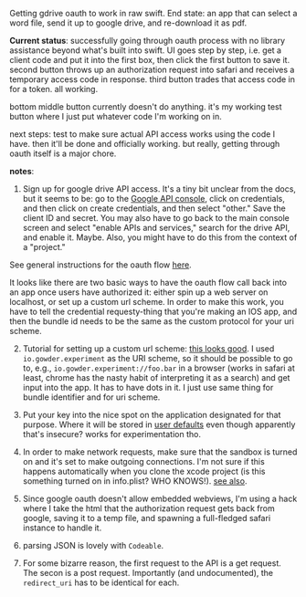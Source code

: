 Getting gdrive oauth to work in raw swift.  End state: an app that can select a word file, send it up to google drive, and re-download it as pdf. 

**Current status**: successfully going through oauth process with no library assistance beyond what's built into swift.  UI goes step by step, i.e. get a client code and put it into the first box, then click the first button to save it.  second button throws up an authorization request into safari and receives a temporary access code in response.  third button trades that access code in for a token.  all working.

bottom middle button currently doesn't do anything.  it's my working test button where I just put whatever code I'm working on in. 

next steps: test to make sure actual API access works using the code I have.  then it'll be done and officially working.  but really, getting through oauth itself is a major chore.

**notes**: 

1.  Sign up for google drive API access.  It's a tiny bit unclear from the docs, but it seems to be: go to the [Google API console](https://console.developers.google.com/), click on credentials, and then click on create credentials, and then select "other."  Save the client ID and secret.  You may also have to go back to the main console screen and select "enable APIs and services," search for the drive API, and enable it.  Maybe. Also, you might have to do this from the context of a "project."

See general instructions for the oauth flow [here](https://developers.google.com/identity/protocols/OAuth2InstalledApp#overview). 

It looks like there are two basic ways to have the oauth flow call back into an app once users have authorized it: either spin up a web server on localhost, or set up a custom url scheme. In order to make this work, you have to tell the credential requesty-thing that you're making an IOS app, and then the bundle id needs to be the same as the custom protocol for your uri scheme.

2.  Tutorial for setting up a custom url scheme: [this looks good](https://css-tricks.com/create-url-scheme/).  I used `io.gowder.experiment` as the URI scheme, so it should be possible to go to, e.g., `io.gowder.experiment://foo.bar` in a browser (works in safari at least, chrome has the nasty habit of interpreting it as a search) and get input into the app.   It has to have dots in it.  I just use same thing for bundle identifier and for uri scheme.

3.  Put your key into the nice spot on the application designated for that purpose.  Where it will be stored in [user defaults](https://developer.apple.com/documentation/foundation/userdefaults) even though apparently that's insecure?  works for experimentation tho.

4.  In order to make network requests, make sure that the sandbox is turned on and it's set to make outgoing connections.  I'm not sure if this happens automatically when you clone the xcode project (is this something turned on in info.plist?  WHO KNOWS!). [see also](https://stackoverflow.com/a/49892564/4386239).

5.  Since google oauth doesn't allow embedded webviews, I'm using a hack where I take the html that the authorization request gets back from google, saving it to a temp file, and spawning a full-fledged safari instance to handle it.  

6.  parsing JSON is lovely with `Codeable`.

7.  For some bizarre reason, the first request to the API is a get request. The secon is a post request. Importantly (and undocumented), the `redirect_uri` has to be identical for each.

